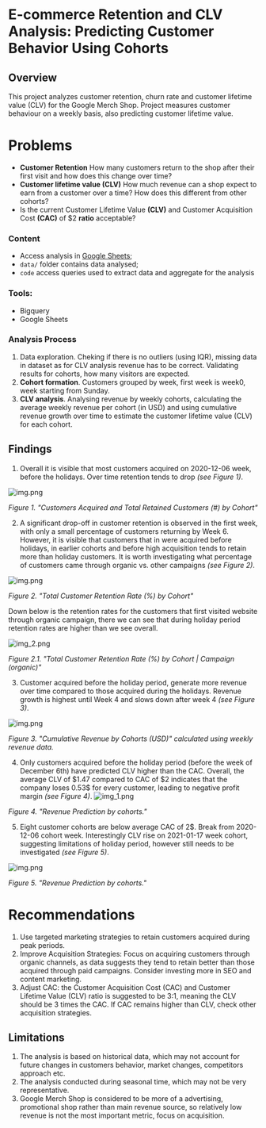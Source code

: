 

# E-commerce Retention and CLV Analysis: Predicting Customer Behavior Using Cohorts


## Overview
This project analyzes customer retention, churn rate and customer lifetime value (CLV) for the Google Merch Shop.
Project measures customer behaviour on a weekly basis, also predicting customer lifetime value.



# Problems

* **Customer Retention** How many customers return to the shop after their first visit and how does this change over time?
* **Customer lifetime value (CLV)** How much revenue can a shop expect to earn from a customer over a time? How does this different from other cohorts?
* Is the current Customer Lifetime Value **(CLV)** and Customer Acquisition Cost **(CAC)** of $2 **ratio** acceptable?


### Content
* Access analysis in [Google Sheets](https://docs.google.com/spreadsheets/d/1Q0kidTvBP4y6cf4Sz3ZcM41sMjVjV8XaTtogu0Ki_44/edit?usp=sharing);
* `data/` folder contains data analysed;
* `code` access queries used to extract data and aggregate for the analysis

### Tools:
* Bigquery
* Google Sheets


### Analysis Process

1. Data exploration. Cheking if there is no outliers (using IQR), missing data in dataset as for CLV analysis revenue has to be correct. Validating results for cohorts, how many visitors are expected.
2. **Cohort formation**. Customers grouped by week, first week is week0, week starting from Sunday. 
3. **CLV analysis**. Analysing revenue by weekly cohorts, calculating the average weekly revenue per cohort (in USD) and using cumulative revenue growth over time to estimate the customer lifetime value (CLV) for each cohort.

## Findings 

1. Overall it is visible that most customers acquired on 2020-12-06 week, before the holidays. Over time retention tends to drop *(see Figure 1)*. 

![img.png](images/img.png)


*Figure 1. "Customers Acquired and Total Retained Customers (#) by Cohort"*

2. A significant drop-off in customer retention is observed in the first week, with only a small percentage of customers returning by Week 6. However, it is visible that customers that in were acquired before holidays, in earlier cohorts and before high acquisition tends to retain more than holiday customers. It is worth investigating what percentage of customers came through organic vs. other campaigns *(see Figure 2)*.

![img.png](images/img_1.png)


*Figure 2. "Total Customer Retention Rate (%) by Cohort"*

Down below is the retention rates for the customers that first visited website through organic campaign, there we can see that during holiday period retention rates are higher than we see overall.

 ![img_2.png](images/img_3.png)


*Figure 2.1. "Total Customer Retention Rate (%) by Cohort | Campaign (organic)"*


3. Customer acquired before the holiday period, generate more revenue over time compared to those acquired during the holidays. Revenue growth is highest until Week 4 and slows down after week 4 *(see Figure 3)*.

![img.png](images/img_4.png)


*Figure 3. "Cumulative Revenue by Cohorts (USD)" calculated using weekly revenue data.*


4. Only customers acquired before the holiday period (before the week of December 6th) have predicted CLV higher than the CAC. Overall, the average CLV of \$1.47 compared to CAC of \$2 indicates that the company loses 0.53$ for every customer, leading to negative profit margin *(see Figure 4)*.
![img_1.png](images/img_5.png)


*Figure 4. "Revenue Prediction by cohorts."*

5. Eight customer cohorts are below average CAC of 2$. Break from 2020-12-06 cohort week. Interestingly CLV rise on 2021-01-17 week cohort, suggesting limitations of holiday period, however still needs to be investigated *(see Figure 5)*.

![img.png](images/img_6.png)

*Figure 5. "Revenue Prediction by cohorts."*


# Recommendations

1. Use targeted marketing strategies to retain customers acquired during peak periods.
2. Improve Acquisition Strategies: Focus on acquiring customers through organic channels, as data suggests they tend to retain better than those acquired through paid campaigns. Consider investing more in SEO and content marketing.
3. Adjust CAC: the Customer Acquisition Cost (CAC) and Customer Lifetime Value (CLV) ratio is suggested to be 3:1, meaning the CLV should be 3 times the CAC. If CAC remains higher than CLV, check other acquisition strategies.



## Limitations

1. The analysis is based on historical data, which may not account for future changes in customers behavior, market changes, competitors approach etc. 
2. The analysis conducted during seasonal time, which may not be very representative.
3. Google Merch Shop is considered to be more of a advertising, promotional shop rather than main revenue source, so relatively low revenue is not the most important metric, focus on acquisition.